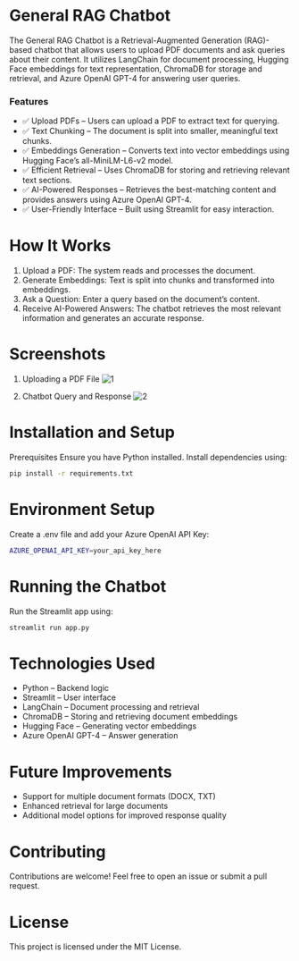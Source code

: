 # General RAG Chatbot
The General RAG Chatbot is a Retrieval-Augmented Generation (RAG)-based chatbot that allows users to upload PDF documents and ask queries about their content. It utilizes LangChain for document processing, Hugging Face embeddings for text representation, ChromaDB for storage and retrieval, and Azure OpenAI GPT-4 for answering user queries.

### Features  
- ✅ Upload PDFs – Users can upload a PDF to extract text for querying.  
- ✅ Text Chunking – The document is split into smaller, meaningful text chunks.  
- ✅ Embeddings Generation – Converts text into vector embeddings using Hugging Face’s all-MiniLM-L6-v2 model.  
- ✅ Efficient Retrieval – Uses ChromaDB for storing and retrieving relevant text sections.  
- ✅ AI-Powered Responses – Retrieves the best-matching content and provides answers using Azure OpenAI GPT-4.  
- ✅ User-Friendly Interface – Built using Streamlit for easy interaction.  

# How It Works
1. Upload a PDF: The system reads and processes the document.
2. Generate Embeddings: Text is split into chunks and transformed into embeddings.
3. Ask a Question: Enter a query based on the document’s content.
4. Receive AI-Powered Answers: The chatbot retrieves the most relevant information and generates an accurate response.

# Screenshots
1. Uploading a PDF File
   ![1](https://github.com/user-attachments/assets/6c54db92-af09-4525-b110-37ef1755e11f)

2. Chatbot Query and Response
   ![2](https://github.com/user-attachments/assets/ca067638-b29f-4387-906f-2be5c40013f9)


# Installation and Setup
Prerequisites
Ensure you have Python installed. Install dependencies using:
```bash
pip install -r requirements.txt
```

# Environment Setup
Create a .env file and add your Azure OpenAI API Key:
```bash
AZURE_OPENAI_API_KEY=your_api_key_here
```
# Running the Chatbot
Run the Streamlit app using:

```bash
streamlit run app.py
```

# Technologies Used
- Python – Backend logic
- Streamlit – User interface
- LangChain – Document processing and retrieval
- ChromaDB – Storing and retrieving document embeddings
- Hugging Face – Generating vector embeddings
- Azure OpenAI GPT-4 – Answer generation
  
# Future Improvements
- Support for multiple document formats (DOCX, TXT)
- Enhanced retrieval for large documents
- Additional model options for improved response quality
  
# Contributing
Contributions are welcome! Feel free to open an issue or submit a pull request.

# License
This project is licensed under the MIT License.
